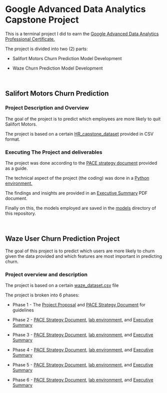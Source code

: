 # Google Advanced Data Analytics Capstone Project

This is a terminal project I did to earn the [Google Advanced Data Analytics Professional Certificate.](https://www.coursera.org/professional-certificates/google-advanced-data-analytics)

The project is divided into two (2) parts:

* Salifort Motors Churn Prediction Model Development

* Waze Churn Prediction Model Development

<br>

## Salifort Motors Churn Prediction

### Project Description and Overview

The goal of the project is to predict which employees are more likely to quit Salifort Motors.

The project is based on a certain [HR_capstone_dataset](resources/HR_capstone_dataset.csv) provided in CSV format.

### Executing The Project and deliverables

The project was done according to the [PACE strategy document](resources/PACE-strategy-document.pdf) provided as a guide.

The technical aspect of the project (the coding) was done in a [Python environment.](deliverables/lab.ipynb)

The findings and insights are provided in an [Executive Summary](deliverables/Executive-Summary.pdf) PDF document.

Finally on this, the models employed are saved in the [models](models) directory of this repository.

<br>

## Waze User Churn Prediction Project

The goal of this project is to predict which users are more likely to churn given the data provided and which features are most important in predicting churn.

### Project overview and description

The project is based on a certain [waze_dataset.csv](waze-churn/waze_dataset.csv) file

The project is broken into 6 phases:

* Phase 1 - The [Project Proposal](waze-churn/phase-1-Project-Proposal.pdf) and [PACE Strategy Document](waze-churn/phase-1-PACE-Strategy-Document.pdf) for guidelines

* Phase 2 - [PACE Strategy Document](waze-churn/phase-2-PACE-Strategy-Document.pdf), [lab environment](waze-churn/phase-2-lab.ipynb), and [Executive Summary](waze-churn/phase-2-Executive-summary.pdf)

* Phase 3 - [PACE Strategy Document](waze-churn/phase-3-PACE-strategy-document.pdf), [lab environment](waze-churn/phase-3-lab.ipynb), and [Executive Summary](waze-churn/phase-3-Executive-summary.pdf)

* Phase 4 - [PACE Strategy Document](waze-churn/phase-4-PACE-Strategy-Document.pdf), [lab environment](waze-churn/phase-4-lab.ipynb), and [Executive Summary](waze-churn/phase-4-Executive-summary.pdf)

* Phase 5 - [PACE Strategy Document](waze-churn/phase-5-PACE-strategy-document.pdf), [lab environment](waze-churn/phase-5-lab.ipynb), and [Executive Summary](waze-churn/phase-5-Executive-summary.pdf)

* Phase 6 - [PACE Strategy Document](waze-churn/phase-6-PACE-strategy-document.pdf), [lab environment](waze-churn/phase-6-lab.ipynb), and [Executive Summary](waze-churn/phase-6-Executive-summary.pdf)


